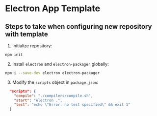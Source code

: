 # Electron App Template

## Steps to take when configuring new repository with template

1. Initialize repository:

```bash
npm init
```

2. Install `electron` and `electron-packager` globally:

```bash
npm i --save-dev electron electron-packager
```

3. Modify the `scripts` object in `package.json`:

```json
  "scripts": {
    "compile": "./compilers/compile.sh",
    "start": "electron .",
    "test": "echo \"Error: no test specified\" && exit 1"
  }
```
